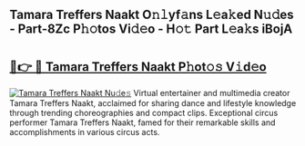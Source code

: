 ## Tamara Treffers Naakt O𝚗𝚕yf𝚊ns L𝚎a𝚔ed N𝚞𝚍es - Part-8Zc P𝚑𝚘tos Vi𝚍𝚎o - H𝚘𝚝 Part L𝚎a𝚔s iBojA

# <h2><a href="http://kf17n8.oniu.top/?m=Tamara+Treffers+Naakt">🔗👉 🔴 Tamara Treffers Naakt P𝚑ot𝚘𝚜 V𝚒d𝚎o</a></h2>

[![Tamara Treffers Naakt Nu𝚍e𝚜](https://i.imgur.com/0qMVB7G.gif)](http://kf17n8.oniu.top/?m=Tamara+Treffers+Naakt)
Virtual entertainer and multimedia creator Tamara Treffers Naakt, acclaimed for sharing dance and lifestyle knowledge through trending choreographies and compact clips. Exceptional circus performer Tamara Treffers Naakt, famed for their remarkable skills and accomplishments in various circus acts.  
